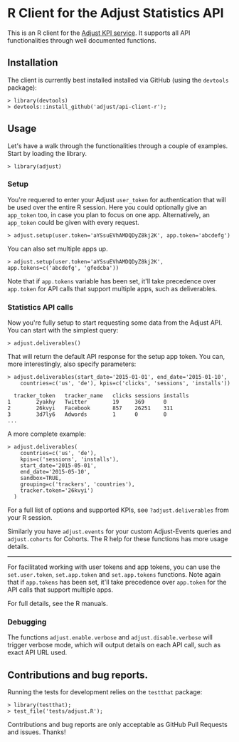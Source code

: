 # R Client for the Adjust Statistics API

This is an R client for the [Adjust KPI service](https://docs.adjust.com/en/kpi-service/). It supports all API
functionalities through well documented functions.

## Installation

The client is currently best installed installed via GitHub (using the `devtools` package):

    > library(devtools)
    > devtools::install_github('adjust/api-client-r');

## Usage

Let's have a walk through the functionalities through a couple of examples. Start by loading the library.

    > library(adjust)

### Setup

You're requered to enter your Adjust `user_token` for authentication that will be used over the entire R session. Here
you could optionally give an `app_token` too, in case you plan to focus on one app. Alternatively, an `app_token` could
be given with every request.

    > adjust.setup(user.token='aYSsuEVhAMDQDyZ8kj2K', app.token='abcdefg')

You can also set multiple apps up.

    > adjust.setup(user.token='aYSsuEVhAMDQDyZ8kj2K', app.tokens=c('abcdefg', 'gfedcba'))

Note that if `app.tokens` variable has been set, it'll take precedence over `app.token` for API calls that support
multiple apps, such as deliverables.

### Statistics API calls

Now you're fully setup to start requesting some data from the Adjust API. You can start with the simplest query:

    > adjust.deliverables()

That will return the default API response for the setup app token. You can, more interestingly, also specify parameters:

    > adjust.deliverables(start_date='2015-01-01', end_date='2015-01-10',
        countries=c('us', 'de'), kpis=c('clicks', 'sessions', 'installs'))

      tracker_token   tracker_name   clicks sessions installs
    1        2yakhy   Twitter        19     369      0
    2        26kvyi   Facebook       857    26251    311
    3        3d7ly6   Adwords        1      0        0
    ...

A more complete example:

    > adjust.deliverables(
        countries=c('us', 'de'),
        kpis=c('sessions', 'installs'),
        start_date='2015-05-01',
        end_date='2015-05-10',
        sandbox=TRUE,
        grouping=c('trackers', 'countries'),
        tracker.token='26kvyi')
      )

For a full list of options and supported KPIs, see `?adjust.deliverables` from your R session.

Similarly you have `adjust.events` for your custom Adjust-Events queries and `adjust.cohorts` for Cohorts. The R help
for these functions has more usage details.

---

For facilitated working with user tokens and app tokens, you can use the `set.user.token`, `set.app.token` and
`set.app.tokens` functions. Note again that if `app.tokens` has been set, it'll take precedence over
`app.token` for the API calls that support multiple apps.

For full details, see the R manuals.

### Debugging

The functions `adjust.enable.verbose` and `adjust.disable.verbose` will trigger verbose mode, which will output details
on each API call, such as exact API URL used.

## Contributions and bug reports.

Running the tests for development relies on the `testthat` package:

    > library(testthat);
    > test_file('tests/adjust.R');

Contributions and bug reports are only acceptable as GitHub Pull Requests and issues. Thanks!
